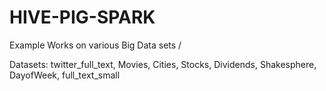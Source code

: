 # HIVE-PIG-SPARK
Example Works on various Big Data sets /

Datasets: twitter_full_text, Movies, Cities, Stocks, Dividends, Shakesphere, DayofWeek, full_text_small 
